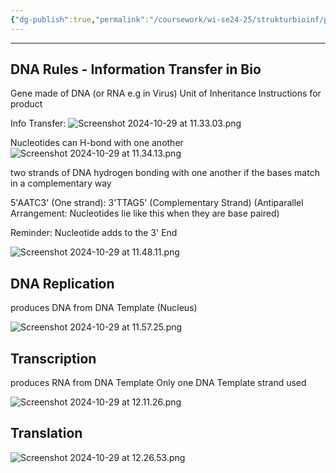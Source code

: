 ```yaml
---
{"dg-publish":true,"permalink":"/coursework/wi-se24-25/strukturbioinf/prereqs/upto-speed-in-biology/ch3/","noteIcon":""}
---
```


---
## DNA Rules - Information Transfer in Bio

Gene made of DNA (or RNA e.g in Virus)
	Unit of Inheritance
	Instructions for product

Info Transfer:
![Screenshot 2024-10-29 at 11.33.03.png](/img/user/Attachments/Screenshot%202024-10-29%20at%2011.33.03.png)

Nucleotides can H-bond with one another
	![Screenshot 2024-10-29 at 11.34.13.png](/img/user/Attachments/Screenshot%202024-10-29%20at%2011.34.13.png)

two strands of DNA hydrogen bonding with one another if the bases match in a complementary way

5'AATC3' (One strand): 3'TTAG5' (Complementary Strand) (Antiparallel Arrangement: Nucleotides lie like this when they are base paired)

Reminder: Nucleotide adds to the 3' End

![Screenshot 2024-10-29 at 11.48.11.png](/img/user/Attachments/Screenshot%202024-10-29%20at%2011.48.11.png)









## DNA Replication

produces DNA from DNA Template (Nucleus)


![Screenshot 2024-10-29 at 11.57.25.png](/img/user/Attachments/Screenshot%202024-10-29%20at%2011.57.25.png)

## Transcription

produces RNA from DNA Template
Only one DNA Template strand used

![Screenshot 2024-10-29 at 12.11.26.png](/img/user/Attachments/Screenshot%202024-10-29%20at%2012.11.26.png)


## Translation


![Screenshot 2024-10-29 at 12.26.53.png](/img/user/Attachments/Screenshot%202024-10-29%20at%2012.26.53.png)